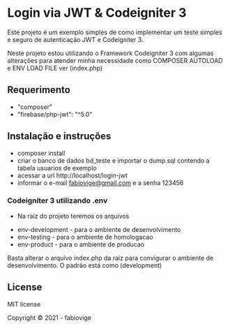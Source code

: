 # Login via JWT & Codeigniter 3

Este projeto é um exemplo simples de como implementar um teste simples e seguro de autenticação JWT e Codeigniter 3.

Neste projeto estou utilizando o Framework Codeigniter 3 com algumas alterações para atender minha necessidade
como COMPOSER AUTOLOAD e ENV LOAD FILE ver (index.php)

## Requerimento

* "composer"
* "firebase/php-jwt": "^5.0"

## Instalação e instruções

- composer install
- criar o banco de dados bd_teste e importar o dump.sql contendo a tabela usuarios de exemplo
- acessar a url http://localhost/login-jwt
- informar o e-mail fabiovige@gmail.com e a senha 123456

### Codeigniter 3 utilizando .env

- Na raiz do projeto teremos os arquivos 
* env-development - para o ambiente de desenvolvimento
* env-testing - para o ambiente de homologacao
* env-product - para o ambiente de producao

Basta alterar o arquivo index.php da raiz para convigurar o ambiente de desenvolvimento. O padrão está como (development)


## License

MIT license

Copyright © 2021 - fabiovige
